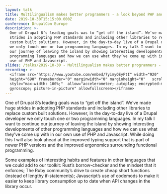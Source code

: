 ```yaml
---
layout: talk
title: Multilingualism makes better programmers - a look beyond PHP and JavaScript
date: 2019-10-30T15:15:00.000Z
conference: DrupalCon Europe
description: >-
  One of Drupal 8’s leading goals was to “get off the island”. We’ve made huge
  strides in adopting PHP standards and including other libraries to replace
  custom built solutions. However, in the day-to-day live of a Drupal developer
  we only touch one or two programming languages. In my talk I want to continue
  our journey of leaving the island by showing interesting developments of other
  programming languages and how we can use what they’ve come up with in our own
  use of PHP and Javascript.
slides: /talks/2019-10-30 - Multilingualism makes better programmers - a look beyond PHP and JavaScript.pdf
recording: >-
  <iframe src="https://www.youtube.com/embed/7yimyQEyFtI" width="920"
  height="690" frameborder="0" marginwidth="0" marginheight="0"   scrolling="no"
  style="max-width: 100%;"  allow="accelerometer; autoplay; encrypted-media;
  gyroscope; picture-in-picture" allowfullscreen></iframe>
---
```

One of Drupal 8’s leading goals was to “get off the island”. We’ve made huge strides in adopting PHP standards and including other libraries to replace custom built solutions. However, in the day-to-day live of a Drupal developer we only touch one or two programming languages. In my talk I want to continue our journey of leaving the island by showing interesting developments of other programming languages and how we can use what they’ve come up with in our own use of PHP and Javascript. While doing this I will also look ahead at the improved typing support that is part of newer PHP versions and the improved ergonomics surrounding functional programming.



Some examples of interesting habits and features in other languages that we could add to our toolkit: Rust’s borrow-checker and the mindset that it enforces; The Ruby community’s drive to create cheap short functions (instead of lengthy if-statements); Javascript’s use of codemods to make it easier to keep library consumption up to date when API changes in the library occur.
